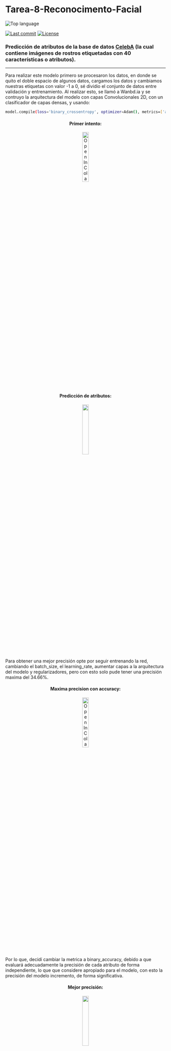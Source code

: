 # Tarea-8-Reconocimento-Facial
![Top language](https://img.shields.io/badge/python-100%25-blue?style=for-the-badge
)

[![Last commit](https://img.shields.io/badge/LAST%20COMMIT-MAY%202024-orange?style=for-the-badge)](https://github.com/Jeremy-22/Tarea-8-Reconocimento-Facial/commit/f0d02215bc75e64c5d5da2ccd7ac574dba98a616)
[![License](https://img.shields.io/badge/LICENSE-GNU-green?style=for-the-badge
)](https://github.com/Jeremy-22/Tarea-8-Reconocimento-Facial/blob/main/LICENSE)

### Predicción de atributos de la base de datos [CelebA](https://mmlab.ie.cuhk.edu.hk/projects/CelebA.html) (la cual contiene imágenes de rostros etiquetadas con 40 características o atributos).
---
Para realizar este modelo primero se procesaron los datos, en donde se quito el doble espacio de algunos datos, cargamos los datos y cambiamos nuestras etiquetas con valor -1 a 0, sé dividio el conjunto de datos entre validación y entrenamiento. Al realizar esto, se llamó a Wanbd.ia y se contruyo la arquitectura del modelo con capas Convolucionales 2D, con un clasificador de capas densas, y usando:
```bash
model.compile(loss='binary_crossentropy', optimizer=Adam(), metrics=['accuracy'])
```
<center>
  <h4>Primer intento:</h4>
  <a href="https://wandb.ai/jeryrangmart/reconocimiento%20facial/runs/388f5ky0?nw=nwuserjeryrangmart" target="_blank">
    <img width="20%" src="https://import.cdn.thinkific.com/cdn-cgi/image/width=384,dpr=2,onerror=redirect/705742%2Fcustom_site_themes%2Fid%2FxVbf2a4QI6LMRQywVIhA_Group%2022406.png" alt="Open In Colab"/>
  </a>
</center>
<br>
<center>
 <h4>Predicción de atributos:</h4>
 <a href="https://github.com/Jeremy-22/Tarea-8-Reconocimento-Facial/blob/main/atributos/atributos_intentos.py" target="_blank">
    <img width="20%" src="https://programacion.net/files/article/20160614050620_python-logo.png"/>
  </a>
</center>

Para obtener una mejor precisión opte por seguir entrenando la red, cambiando el batch_size, el learning_rate, aumentar capas a la arquitectura del modelo y regularizadores, pero con esto solo pude tener una precisión maxima del 34.66%.
<center>
  <h4>Maxima precision con accuracy:</h4>
  <a href="https://wandb.ai/jeryrangmart/reconocimiento%20facial?nw=nwuserjeryrangmart" target="_blank">
    <img width="20%" src="https://import.cdn.thinkific.com/cdn-cgi/image/width=384,dpr=2,onerror=redirect/705742%2Fcustom_site_themes%2Fid%2FxVbf2a4QI6LMRQywVIhA_Group%2022406.png" alt="Open In Colab"/>
  </a>
</center>
<br>

Por lo que, decidí cambiar la metrica a binary_accuracy, debido a que evaluará adecuadamente la precisión de cada atributo de forma independiente, lo que que considere apropiado para el modelo, con esto la precisión del modelo incremento, de forma significativa.
<center>
  <h4>Mejor precisión:</h4>
  <a href="https://wandb.ai/jeryrangmart/reconocimiento%20facial?nw=nwuserjeryrangmart" target="_blank">
    <img width="20%" src="https://import.cdn.thinkific.com/cdn-cgi/image/width=384,dpr=2,onerror=redirect/705742%2Fcustom_site_themes%2Fid%2FxVbf2a4QI6LMRQywVIhA_Group%2022406.png"/>
  </a>
</center>
<br>
<center>
  <h4>Predicción de atributos:</h4>
 <a href="https://github.com/Jeremy-22/Tarea-8-Reconocimento-Facial/blob/main/atributos/seguir_entrenando.py" target="_blank">
    <img width="20%" src="https://programacion.net/files/article/20160614050620_python-logo.png"/>
  </a>
</center>

---
### Reconocimiento facial
---
Para este modelo comencé cargando imágenes de mi rostro, sin embargo, no las redimensione, lo que fue un problema porque no coincidía con las dimensiones esperadas del modelo preentrendo, además, no separe adecuadamente las imágenes en sus respectivos directorios y no los estructure de forma adecuada, lo cual me genero un error. Lo que resolví con lo siguiente:
<center> 
  <h4>Procesamiento de datos:</h4>
 <a href="https://github.com/Jeremy-22/Tarea-8-Reconocimento-Facial/blob/main/Reconocimiento/redimension.py" target="_blank">
    <img width="20%" src="https://programacion.net/files/article/20160614050620_python-logo.png"/>
  </a>
</center>
<br>
Al considerar esto, cargue al modelo preentrenado ` celebA17.h5`, así como sus capas convolucionales, como se puede ver explícitamente en el código, al compilar el modelo observe que tuve un sobreajuste, por lo que, decidí aumentar los argumentos de ` ImageDataGenerator()` además de usar el regularizador L1 y L2 en el clasificador, con esto pude hacer que el modelo dejara de sobre ajustar.
<center>
  <h4>Mejor precisión:</h4>
  <a href="https://wandb.ai/jeryrangmart/reconocimiento%20facial2?nw=nwuserjeryrangmart" target="_blank">
    <img width="20%" src="https://import.cdn.thinkific.com/cdn-cgi/image/width=384,dpr=2,onerror=redirect/705742%2Fcustom_site_themes%2Fid%2FxVbf2a4QI6LMRQywVIhA_Group%2022406.png"/>
  </a>
</center>
<br>
<center>
  <h4>Reconocimiento Facial:</h4>
 <a href="https://github.com/Jeremy-22/Tarea-8-Reconocimento-Facial/blob/main/Reconocimiento/reconocimiento.py" target="_blank">
    <img width="20%" src="https://programacion.net/files/article/20160614050620_python-logo.png"/>
  </a>
</center>

## License

This project uses an [GENU License](https://github.com/Jeremy-22/Tarea-8-Reconocimento-Facial/blob/main/LICENSE).

